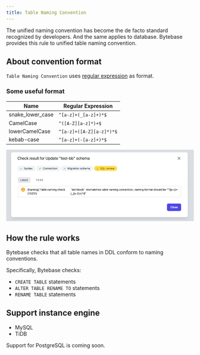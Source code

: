 ```yaml
---
title: Table Naming Convention
---
```


The unified naming convention has become the de facto standard recognized by developers. And the same applies to database. Bytebase provides this rule to unified table naming convention.

## About convention format

`Table Naming Convention` uses [regular expression](https://en.wikipedia.org/wiki/Regular_expression) as format.

### Some useful format
| Name | Regular Expression |
|------|--------------------|
|snake_lower_case|`^[a-z]+(_[a-z]+)*$`|
|CamelCase|`^([A-Z][a-z]*)+$`|
|lowerCamelCase|`^[a-z]+([A-Z][a-z]*)*$`|
|kebab-case|`^[a-z]+(-[a-z]+)*$`|

![schema-review-naming-table](/static/docs-assets/schema-review-naming-table.png)

## How the rule works

Bytebase checks that all table names in DDL conform to naming conventions.

Specifically, Bytebase checks:
- `CREATE TABLE` statements
- `ALTER TABLE RENAME TO` statements
- `RENAME TABLE` statements

## Support instance engine

- MySQL
- TiDB

Support for PostgreSQL is coming soon.